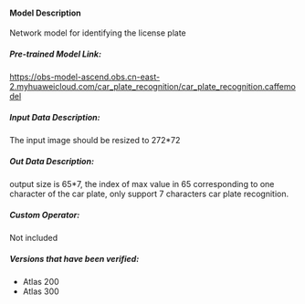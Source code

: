 #### Model Description

Network model for identifying the license plate

##### Pre-trained Model Link:

https://obs-model-ascend.obs.cn-east-2.myhuaweicloud.com/car_plate_recognition/car_plate_recognition.caffemodel

##### Input Data Description:

The input image should be resized to 272*72

##### Out Data Description:

output size is 65*7, the index of max value in 65 corresponding to one character of the car plate, only support 7 characters car plate recognition.

##### Custom Operator:

Not included

##### Versions that have been verified: 

- Atlas 200
- Atlas 300
